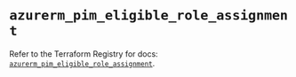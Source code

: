 # `azurerm_pim_eligible_role_assignment`

Refer to the Terraform Registry for docs: [`azurerm_pim_eligible_role_assignment`](https://registry.terraform.io/providers/hashicorp/azurerm/4.47.0/docs/resources/pim_eligible_role_assignment).
